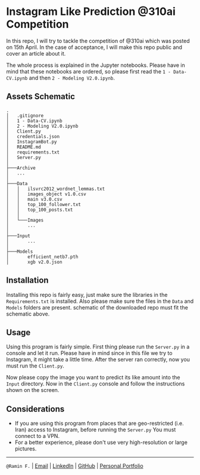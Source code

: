 # Instagram Like Prediction @310ai Competition

In this repo, I will try to tackle the competition of @310ai which was posted on 15th April. In the case of acceptance, I will make this repo public and cover an article about it.

The whole process is explained in the Jupyter notebooks. Please have in mind that these notebooks are ordered, so please first read the `1 - Data-CV.ipynb` and then `2 - Modeling V2.0.ipynb`.

## Assets Schematic
```
.
│   .gitignore
│   1 - Data-CV.ipynb
│   2 - Modeling V2.0.ipynb
│   Client.py
│   credentials.json
│   InstagramBot.py
│   README.md
│   requirements.txt
│   Server.py
│
├───Archive
│   ...
│
├───Data
│   │   ilsvrc2012_wordnet_lemmas.txt
│   │   images_object v1.0.csv
│   │   main v3.0.csv
│   │   top_100_follower.txt
│   │   top_100_posts.txt
│   │
│   └───Images
│       ...
│
├───Input
│       ...
│
├───Models
│       efficient_netb7.pth
│       xgb v2.0.json
```


## Installation
Installing this repo is fairly easy, just make sure the libraries in the `Requirements.txt` is installed. Also please make sure the files in the `Data` and `Models` folders are present. schematic of the downloaded repo must fit the schematic above.

## Usage
Using this program is fairly simple. First thing please run the `Server.py` in a console and let it run. Please have in mind since in this file we try to Instagram, it might take a little time. After the server ran correctly, now you must run the `Client.py`.

Now please copy the image you want to predict its like amount into the `Input` directory. Now in the `Client.py` console and follow the instructions shown on the screen.

## Considerations
- If you are using this program from places that are geo-restricted (i.e. Iran) access to Instagram, before running the `Server.py` You must connect to a VPN.
- For a better experience, please don't use very high-resolution or large pictures.

----
`@Ramin F.` | [Email](ferdos.ramin@gmail.com) | [LinkedIn](https://www.linkedin.com/in/raminferdos/) | [GitHub](https://github.com/SimplyRamin) | [Personal Portfolio](https://simplyramin.github.io/)